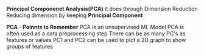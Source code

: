 **Principal Componenet Analysis(PCA)**
it does through Dimension Reduction
Reducing dimension by keeping **Principal Component** 

**PCA - Poinnts to Remember**
PCA is an unsupervised ML Model
PCA is often used as a data preprocessing step
There can be as many PC's as features or values
PC1 and PC2 can be used to plot a 2D graph to show groups of features
